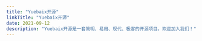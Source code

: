 ```yaml
---
title: "Yuebaix开源"
linkTitle: "Yuebaix开源"
date: 2021-09-12
description: "Yuebaix开源是一套简明、易用、现代、极客的开源项目。欢迎加入我们！"
---
```

